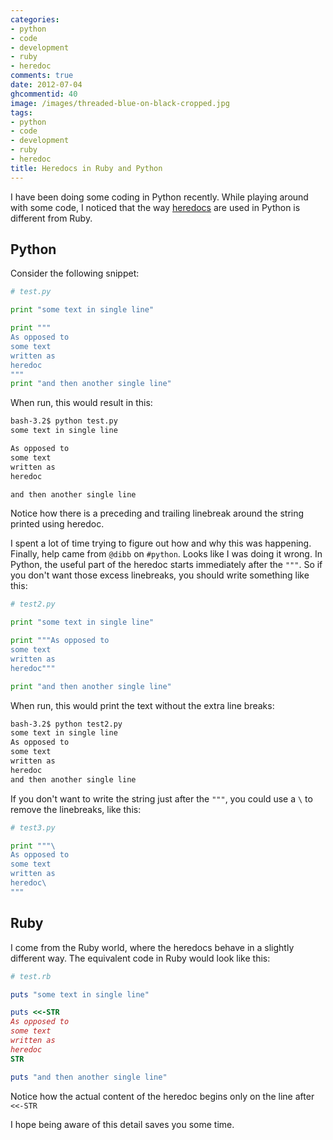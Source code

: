 ```yaml
---
categories:
- python
- code
- development
- ruby
- heredoc
comments: true
date: 2012-07-04
ghcommentid: 40
image: /images/threaded-blue-on-black-cropped.jpg
tags:
- python
- code
- development
- ruby
- heredoc
title: Heredocs in Ruby and Python
---
```


I have been doing some coding in Python recently. While playing around with some code, I noticed that the way [heredocs](http://en.wikipedia.org/wiki/Here_document) are used in Python is different from Ruby.

## Python
Consider the following snippet:

```python
# test.py

print "some text in single line"

print """
As opposed to
some text
written as
heredoc
"""
print "and then another single line"
```

When run, this would result in this:
```bash
bash-3.2$ python test.py
some text in single line

As opposed to
some text
written as
heredoc

and then another single line
```
Notice how there is a preceding and trailing linebreak around the string printed using heredoc.

<!--more-->

I spent a lot of time trying to figure out how and why this was happening. Finally, help came from `@dibb` on `#python`. Looks like I was doing it wrong. In Python, the useful part of the heredoc starts immediately after the `"""`. So if you don't want those excess linebreaks, you should write something like this:
```python
# test2.py

print "some text in single line"

print """As opposed to
some text
written as
heredoc"""

print "and then another single line"
```
When run, this would print the text without the extra line breaks:
```bash
bash-3.2$ python test2.py
some text in single line
As opposed to
some text
written as
heredoc
and then another single line
```

If you don't want to write the string just after the `"""`, you could use a `\` to remove the linebreaks, like this:
```python
# test3.py

print """\
As opposed to
some text
written as
heredoc\
"""
```


## Ruby
I come from the Ruby world, where the heredocs behave in a slightly different way. The equivalent code in Ruby would look like this:
```ruby
# test.rb

puts "some text in single line"

puts <<-STR
As opposed to
some text
written as
heredoc
STR

puts "and then another single line"
```
Notice how the actual content of the heredoc begins only on the line after `<<-STR`

I hope being aware of this detail saves you some time.
